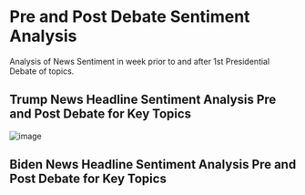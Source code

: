 # Pre and Post Debate Sentiment Analysis
Analysis of News Sentiment in week prior to and after 1st Presidential Debate of topics. 
## Trump News Headline Sentiment Analysis Pre and Post Debate for Key Topics
![image](https://user-images.githubusercontent.com/69159763/103433458-223a1280-4bbf-11eb-9b8c-61cbe8240390.png)

## Biden News Headline Sentiment Analysis Pre and Post Debate for Key Topics
